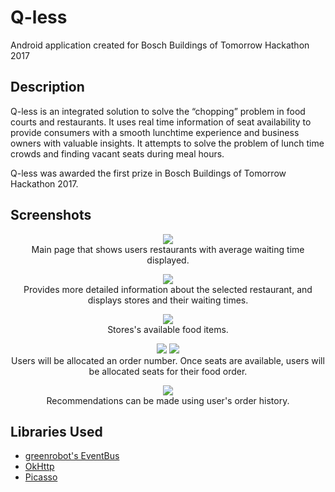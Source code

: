 # Q-less
Android application created for Bosch Buildings of Tomorrow Hackathon 2017

## Description
Q-less is an integrated solution to solve the “chopping” problem in food courts and restaurants. It uses real time information of seat availability to provide consumers with a smooth lunchtime experience and business owners with valuable insights. It attempts to solve the problem of lunch time crowds and finding vacant seats during meal hours. 


Q-less was awarded the first prize in Bosch Buildings of Tomorrow Hackathon 2017. 

## Screenshots
<p align="center">
  <img src="http://i.imgur.com/7S2zBXi.png?1"> <br />
  Main page that shows users restaurants with average waiting time displayed. 
</p>

<p align="center">
  <img src="http://i.imgur.com/IbE6V1e.png?1"> <br />
  Provides more detailed information about the selected restaurant, and displays stores and their waiting times.
</p>

<p align="center">
  <img src="http://i.imgur.com/6l2H9MQ.png?1"> <br />
  Stores's available food items.
</p>

<p align="center">
  <img src="http://i.imgur.com/eEmge6R.png?1"> 
  <img src="http://i.imgur.com/qARGhqs.png?1"> <br />
  Users will be allocated an order number. Once seats are available, users will be allocated seats for their food order.
</p>

<p align="center">
  <img src="http://i.imgur.com/WBorL1d.png?1"> <br />
  Recommendations can be made using user's order history.
</p>

## Libraries Used
<ul>
<li><a href="https://github.com/greenrobot/EventBus">greenrobot's EventBus</a></li>
<li><a href="http://square.github.io/okhttp/">OkHttp</a></li>
<li><a href="http://square.github.io/picasso/">Picasso</a></li>
</ul>
